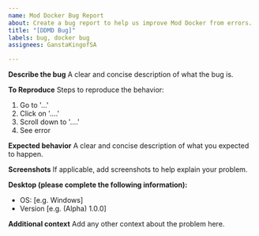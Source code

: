 ```yaml
---
name: Mod Docker Bug Report
about: Create a bug report to help us improve Mod Docker from errors.
title: "[DDMD Bug]"
labels: bug, docker bug
assignees: GanstaKingofSA

---
```


**Describe the bug**
A clear and concise description of what the bug is.

**To Reproduce**
Steps to reproduce the behavior:
1. Go to '...'
2. Click on '....'
3. Scroll down to '....'
4. See error

**Expected behavior**
A clear and concise description of what you expected to happen.

**Screenshots**
If applicable, add screenshots to help explain your problem.

**Desktop (please complete the following information):**
 - OS: [e.g. Windows]
 - Version [e.g. (Alpha) 1.0.0]

**Additional context**
Add any other context about the problem here.
